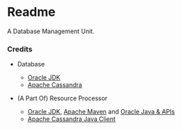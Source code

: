 # Readme
A Database Management Unit.

### Credits

- Database
  - [Oracle JDK](https://docs.oracle.com/en/java/javase/17/)
  - [Apache Cassandra](https://cassandra.apache.org/)

- (A Part Of) Resource Processor
  - [Oracle JDK](https://docs.oracle.com/en/java/javase/21/), [Apache Maven](https://maven.apache.org/) and [Oracle Java & APIs](https://docs.oracle.com/en/java/javase/21/)
  - [Apache Cassandra Java Client](https://github.com/apache/cassandra-java-driver)

